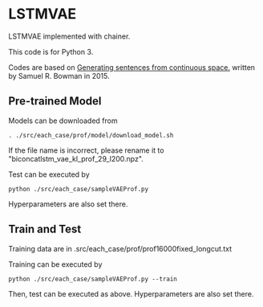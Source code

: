 # LSTMVAE
LSTMVAE implemented with chainer.

This code is for Python 3.

Codes are based on
[Generating sentences from continuous space.](https://arxiv.org/abs/1511.06349)
written by Samuel R. Bowman in 2015.

## Pre-trained Model
Models can be downloaded from
```
. ./src/each_case/prof/model/download_model.sh
```
If the file name is incorrect, please rename it to "biconcatlstm_vae_kl_prof_29_l200.npz".

Test can be executed by
```
python ./src/each_case/sampleVAEProf.py
```
Hyperparameters are also set there.

## Train and Test
Training data are in
.src/each_case/prof/prof16000fixed_longcut.txt

Training can be executed by
```
python ./src/each_case/sampleVAEProf.py --train
```
Then, test can be executed as above. Hyperparameters are also set there.
